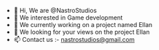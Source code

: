 - 👋 Hi, We are @NastroStudios
- 👀 We interested in Game development
- 🌱 We currently working on a project named Ellan
- 💞️ We looking for your views on the project Ellan
- 📫 Contact us :- nastrostudios@gmail.com

<!---
NastroStudios/NastroStudios is a ✨ special ✨ repository because its `README.md` (this file) appears on your GitHub profile.
You can click the Preview link to take a look at your changes.
--->
